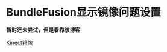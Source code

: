 # BundleFusion显示镜像问题设置

**暂时还未尝试，但是看靠该博客**

[Kinect镜像](https://blog.csdn.net/u010497704/article/details/103307919)
